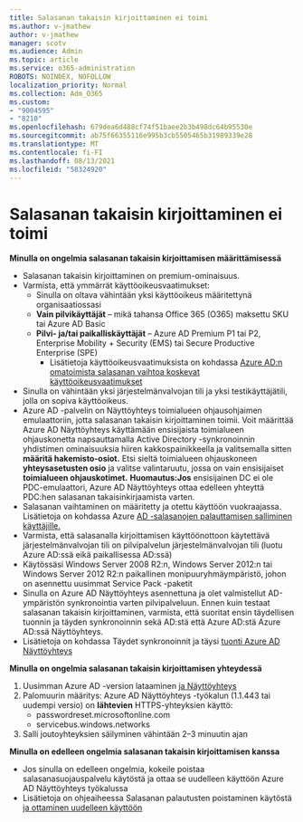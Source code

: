 ```yaml
---
title: Salasanan takaisin kirjoittaminen ei toimi
ms.author: v-jmathew
author: v-jmathew
manager: scotv
ms.audience: Admin
ms.topic: article
ms.service: o365-administration
ROBOTS: NOINDEX, NOFOLLOW
localization_priority: Normal
ms.collection: Adm_O365
ms.custom:
- "9004595"
- "8210"
ms.openlocfilehash: 679dea6d488cf74f51baee2b3b498dc64b95530e
ms.sourcegitcommit: ab75f66355116e995b3cb5505465b31989339e28
ms.translationtype: MT
ms.contentlocale: fi-FI
ms.lasthandoff: 08/13/2021
ms.locfileid: "58324920"
---
```

# <a name="password-writeback-is-not-working"></a>Salasanan takaisin kirjoittaminen ei toimi

**Minulla on ongelmia salasanan takaisin kirjoittamisen määrittämisessä**

- Salasanan takaisin kirjoittaminen on premium-ominaisuus.
- Varmista, että ymmärrät käyttöoikeusvaatimukset:
  - Sinulla on oltava vähintään yksi käyttöoikeus määritettynä organisaatiossasi
  - **Vain pilvikäyttäjät** – mikä tahansa Office 365 (O365) maksettu SKU tai Azure AD Basic
  - **Pilvi- ja/tai paikalliskäyttäjät** – Azure AD Premium P1 tai P2, Enterprise Mobility + Security (EMS) tai Secure Productive Enterprise (SPE)
    - Lisätietoja käyttöoikeusvaatimuksista on kohdassa [Azure AD:n omatoimista salasanan vaihtoa koskevat käyttöoikeusvaatimukset](https://docs.microsoft.com/azure/active-directory/active-directory-passwords-licensing)
- Sinulla on vähintään yksi järjestelmänvalvojan tili ja yksi testikäyttäjätili, jolla on sopiva käyttöoikeus.
- Azure AD -palvelin on Näyttöyhteys toimialueen ohjausohjaimen emulaattoriin, jotta salasanan takaisin kirjoittaminen toimii. Voit määrittää Azure AD Näyttöyhteys käyttämään ensisijaista toimialueen ohjauskonetta  napsauttamalla Active Directory -synkronoinnin yhdistimen ominaisuuksia hiiren kakkospainikkeella ja valitsemalla sitten **määritä hakemisto-osiot.** Etsi sieltä toimialueen ohjauskoneen **yhteysasetusten osio** ja valitse valintaruutu, jossa on vain ensisijaiset **toimialueen ohjauskotimet.**
    **Huomautus:Jos** ensisijainen DC ei ole PDC-emulaattori, Azure AD Näyttöyhteys ottaa edelleen yhteyttä PDC:hen salasanan takaisinkirjaamista varten.
- Salasanan vaihtaminen on määritetty ja otettu käyttöön vuokraajassa. Lisätietoja on kohdassa Azure [AD -salasanojen palauttamisen salliminen käyttäjille.](https://docs.microsoft.com/azure/active-directory/active-directory-passwords-getting-started)
- Varmista, että salasanalla kirjoittamisen käyttöönottoon käytettävä järjestelmänvalvojan tili on pilvipalvelun järjestelmänvalvojan tili (luotu Azure AD:ssä eikä paikallisessa AD:ssä)
- Käytössäsi Windows Server 2008 R2:n, Windows Server 2012:n tai Windows Server 2012 R2:n paikallinen monipuuryhmäympäristö, johon on asennettu uusimmat Service Pack -paketit
- Sinulla on Azure AD Näyttöyhteys asennettuna ja olet valmistellut AD-ympäristön synkronointia varten pilvipalveluun. Ennen kuin testaat salasanan takaisin kirjoittaminen, varmista, että suoritat ensin täydellisen tuonnin ja täyden synkronoinnin sekä AD:stä että Azure AD:stä Azure AD:ssä Näyttöyhteys.
- Lisätietoja on kohdassa Täydet synkronoinnit ja täysi [tuonti Azure AD Näyttöyhteys](https://docs.microsoft.com/azure/active-directory/connect/active-directory-aadconnectsync-operations)

**Minulla on ongelmia salasanan takaisin kirjoittamisen yhteydessä**

1. Uusimman Azure AD -version lataaminen [ja Näyttöyhteys](https://www.microsoft.com/download/details.aspx?id=47594)
2. Palomuurin määritys: Azure AD Näyttöyhteys -työkalun (1.1.443 tai uudempi versio) on **lähtevien** HTTPS-yhteyksien käyttö:
    - passwordreset.microsoftonline.com
    - servicebus.windows.networks
3. Salli joutoyhteyksien säilyminen vähintään 2–3 minuutin ajan

**Minulla on edelleen ongelmia salasanan takaisin kirjoittamisen kanssa**

- Jos sinulla on edelleen ongelmia, kokeile poistaa salasanasuojauspalvelu käytöstä ja ottaa se uudelleen käyttöön Azure AD Näyttöyhteys työkalussa
- Lisätietoja on ohjeaiheessa Salasanan palautusten poistaminen käytöstä [ja ottaminen uudelleen käyttöön](https://docs.microsoft.com/azure/active-directory/active-directory-passwords-troubleshoot)
